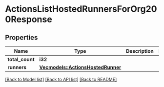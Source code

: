 # ActionsListHostedRunnersForOrg200Response

## Properties

Name | Type | Description | Notes
------------ | ------------- | ------------- | -------------
**total_count** | **i32** |  | 
**runners** | [**Vec<models::ActionsHostedRunner>**](actions-hosted-runner.md) |  | 

[[Back to Model list]](../README.md#documentation-for-models) [[Back to API list]](../README.md#documentation-for-api-endpoints) [[Back to README]](../README.md)


